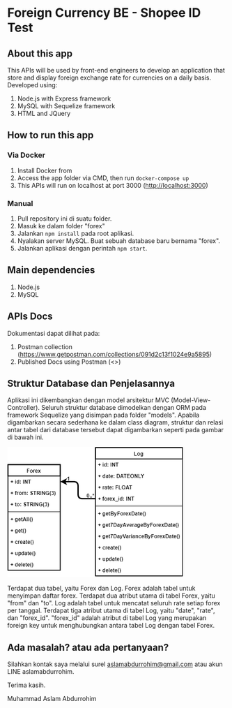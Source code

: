 # Foreign Currency BE - Shopee ID Test

## About this app
This APIs will be used by front-end engineers to develop an application that store and display foreign
exchange rate for currencies on a daily basis. Developed using:
1. Node.js with Express framework
2. MySQL with Sequelize framework
3. HTML and JQuery

## How to run this app
### Via Docker
1. Install Docker from
2. Access the app folder via CMD, then run `docker-compose up`
3. This APIs will run on localhost at port 3000 (<http://localhost:3000>)

### Manual
1. Pull repository ini di suatu folder.
2. Masuk ke dalam folder "forex"
3. Jalankan `npm install` pada root aplikasi.
4. Nyalakan server MySQL. Buat sebuah database baru bernama "forex".
5. Jalankan aplikasi dengan perintah `npm start`.

## Main dependencies
1. Node.js
2. MySQL

## APIs Docs
Dokumentasi dapat dilihat pada:
1. Postman collection (<https://www.getpostman.com/collections/091d2c13f1024e9a5895>)
2. Published Docs using Postman (<>)

## Struktur Database dan Penjelasannya
Aplikasi ini dikembangkan dengan model arsitektur MVC (Model-View-Controller). Seluruh struktur database dimodelkan dengan ORM pada framework Sequelize yang disimpan pada folder "models". Apabila digambarkan secara sederhana ke dalam class diagram, struktur dan relasi antar tabel dari database tersebut dapat digambarkan seperti pada gambar di bawah ini.

![alt text](https://raw.githubusercontent.com/aslabd/shopee-be-test/master/forex/class-diagram.png "Class Diagram")

Terdapat dua tabel, yaitu Forex dan Log. Forex adalah tabel untuk menyimpan daftar forex. Terdapat dua atribut utama di tabel Forex, yaitu "from" dan "to". Log adalah tabel untuk mencatat seluruh rate setiap forex per tanggal. Terdapat tiga atribut utama di tabel Log, yaitu "date", "rate", dan "forex_id". "forex_id" adalah atribut di tabel Log yang merupakan foreign key untuk menghubungkan antara tabel Log dengan tabel Forex. 

## Ada masalah? atau ada pertanyaan?
Silahkan kontak saya melalui surel aslamabdurrohim@gmail.com atau akun LINE aslamabdurrohim.

Terima kasih.

Muhammad Aslam Abdurrohim